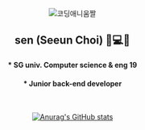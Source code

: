 <div align=center>

  ![코딩애니움짤](https://user-images.githubusercontent.com/64001680/149573142-644419f1-cd78-48f4-af05-6556ce200c46.gif)

  ## sen (Seeun Choi) 👩💻🔥
  
  #### * SG univ. Computer science & eng 19 
  #### * Junior back-end developer 
 
  <br>
  
  [![Anurag's GitHub stats](https://github-readme-stats.vercel.app/api?username=dahyen0o&theme=onedark)](https://github.com/anuraghazra/github-readme-stats)

<!--  [![Top Langs](https://github-readme-stats.vercel.app/api/top-langs/?username=dahyen0o&theme=onedark&layout=compact)](https://github.com/anuraghazra/github-readme-stats) -->

</div>


